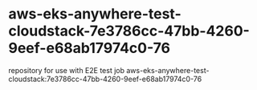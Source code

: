 # aws-eks-anywhere-test-cloudstack-7e3786cc-47bb-4260-9eef-e68ab17974c0-76
repository for use with E2E test job aws-eks-anywhere-test-cloudstack:7e3786cc-47bb-4260-9eef-e68ab17974c0-76
